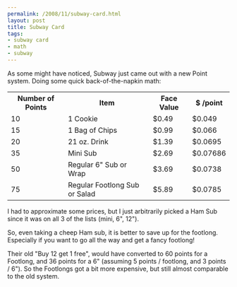 ```yaml
--- 
permalink: /2008/11/subway-card.html
layout: post
title: Subway Card
tags: 
- subway card
- math
- subway
---
```

As some might have noticed, Subway just came out with a new Point system. Doing some quick back-of-the-napkin math:
<table><tbody><tr><th>Number of Points</th><th>Item</th><th>Face Value</th><th>$  /point</th></tr><tr><td>10</td><td>1 Cookie</td><td>$0.49</td><td>$0.049</td></tr><tr><td>15</td><td>1 Bag of Chips</td><td>$0.99</td><td>$0.066</td></tr><tr><td>20</td><td>21 oz. Drink</td><td>$1.39</td><td>$0.0695</td></tr><tr><td>35</td><td>Mini Sub</td><td>$2.69</td><td>$0.07686</td></tr><tr><td>50</td><td>Regular 6" Sub or Wrap</td><td>$3.69</td><td>$0.0738</td></tr><tr><td>75</td><td>Regular Footlong Sub or Salad</td><td>$5.89</td><td>$0.0785</td></tr></tbody></table>

I had to approximate some prices, but I just arbitrarily picked a Ham Sub since it was on all 3 of the lists (mini, 6", 12").

So, even taking a cheep Ham sub, it is better to save up for the footlong. Especially if you want to go all the way and get a fancy footlong!

Their old "Buy 12 get 1 free", would have converted to 60 points for a Footlong, and 36 points for a 6" (assuming 5 points / footlong, and 3 points / 6"). So the Footlongs got a bit more expensive, but still almost comparable to the old system.

